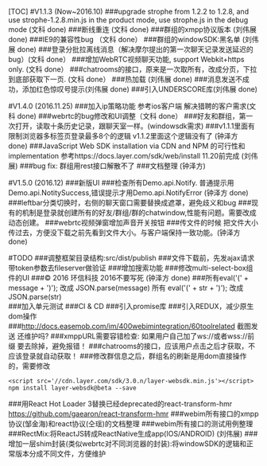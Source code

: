 [TOC]
#V1.1.3 (Now~2016.10)
###upgrade strophe from 1.2.2 to 1.2.8, and use strophe-1.2.8.min.js in the product mode, use strophe.js in the debug mode (文科 done)
###断线重连 (文科 done)
###群组的xmpp协议版本  (刘伟展 done)
###IE9的兼容性bug （文科 done）
###群组的windowSDK:黑名单 (刘伟展 done)
###登录分批拉离线消息（解决摩尔提出的第一次聊天记录发送延迟的bug）(文科 done）
###增加WebRTC视频聊天功能, support Webkit+https only. (文科 done）
###chatrooms的接口，原来是一次取所有，改成分页，下拉到底部获取下一页. (文科 done）
###热加载 (刘伟展 done)
###消息发送不成功，添加红色惊叹号提示(刘伟展 done)
###引入UNDERSCORE库(刘伟展 done)

#V1.4.0 (2016.11.25)
###加入ip策略功能 参考ios客户端 解决猎聘的客户需求(文科 done)
###webrtc的bug修改和UI调整（文科 done）
###好友和群组，第一次打开，读取十条历史记录，跟聊天室一样。(windowsdk需求)
###v1.1.1里面有限制浏览器多标签页登录最多8个的逻辑 v1.1.2里面这个逻辑没有了 (钟泽方 done)
###JavaScript Web SDK installation via CDN and NPM 的可行性和implementation 参考https://docs.layer.com/sdk/web/install 11.20前完成  (刘伟展)
###bug fix: 群组用rest接口解散不了
###文档整理 (钟泽方)


#V1.5.0 (2016.12)
###新版UI
###检查所有Demo.api.Notify. 普通提示用Demo.api.NotitySuccess,错误提示才用Demo.api.NotifyError (钟泽方 done)
###leftbar分类切换时，右侧的聊天窗口需要替换成遮罩，避免歧义和bug
###现有的机制是登录就创建所有的好友/群组/群的chatwindow,性能有问题。需要改成动态创建。
###webrtc视频弹窗增加声音开关按钮
###传文件的时候 把文件大小传过去，方便没下载之前先看到文件大小。与客户端保持一致功能。(钟泽方 done)

#TODO 
###调整框架目录结构:src/dist/publish
###文件下载前，先发ajax请求带token参数去fileserver做验证
###增加搜索功能
###修改multi-select-box组件的UI
###© 2016 环信科技  2016不要写死 (钟泽方 done)
###所有eval('(' + message + ')');  改成 JSON.parse(message)  所有 eval('(' + str + ')');  改成 JSON.parse(str)  
###加入单元测试
###CI & CD
###引入promise库
###引入REDUX，减少原生dom操作
###http://docs.easemob.com/im/400webimintegration/60toolrelated 截图发送 还维护吗?
###xmppURL需要容错检查: 如果用户自己加了ws://或者wss://前缀 要去除掉，避免报错！
###chatrooms的接口，应该用户点击之后才获取，不应该登录就自动获取！
###修改群信息之后，群组名的刷新是用dom直接操作的，需要修改

```
<script src='//cdn.layer.com/sdk/3.0.n/layer-websdk.min.js'></script>
npm install layer-websdk@beta --save
```
###用React Hot Loader 3替换已经deprecated的react-transform-hmr https://github.com/gaearon/react-transform-hmr
###webim所有接口的xmpp协议(邹金海)和react协议(仝瑶)的文档整理
###webim所有接口的测试用例整理
###RectMix:将ReactJS转成ReactNative生成app(IOS/ANDROID) (刘伟展)
###增加一层shim封装(类似webrtc对不同浏览器的封装):将windowSDK的逻辑和正常版本分成不同文件，方便维护
